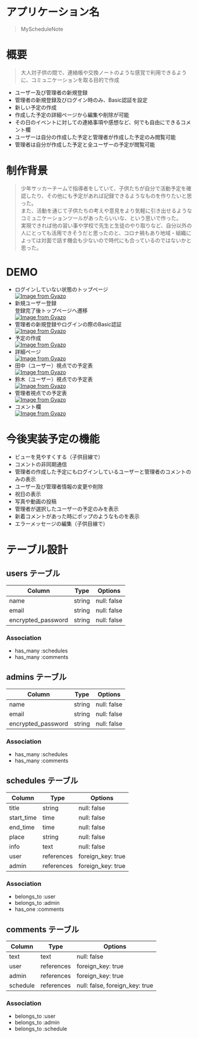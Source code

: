 # アプリケーション名
> MyScheduleNote

# 概要
> 大人対子供の間で、連絡帳や交換ノートのような感覚で利用できるように、コミュニケーションを取る目的で作成
- ユーザー及び管理者の新規登録
- 管理者の新規登録及びログイン時のみ、Basic認証を設定
- 新しい予定の作成
- 作成した予定の詳細ページから編集や削除が可能
- その日のイベントに対しての連絡事項や感想など、何でも自由にできるコメント欄
- ユーザーは自分の作成した予定と管理者が作成した予定のみ閲覧可能
- 管理者は自分が作成した予定と全ユーザーの予定が閲覧可能

# 制作背景
> 少年サッカーチームで指導者をしていて、子供たちが自分で活動予定を確認したり、その他にも予定があれば記録できるようなものを作りたいと思った。  
> また、活動を通じて子供たちの考えや意見をより気軽に引き出せるようなコミュニケーションツールがあったらいいな、という思いで作った。  
> 実現できれば他の習い事や学校で先生と生徒のやり取りなど、自分以外の人にとっても活用できそうだと思ったのと、コロナ禍もあり地域・組織によっては対面で話す機会も少ないので時代にも合っているのではないかと思った。


# DEMO
- ログインしていない状態のトップページ  
[![Image from Gyazo](https://i.gyazo.com/1c8186b1d8208c3344394cd0d315e285.png)](https://gyazo.com/1c8186b1d8208c3344394cd0d315e285)
- 新規ユーザー登録  
登録完了後トップページへ遷移  
[![Image from Gyazo](https://i.gyazo.com/71c50881e6479e89f51e3821db7de133.gif)](https://gyazo.com/71c50881e6479e89f51e3821db7de133)
- 管理者の新規登録やログインの際のBasic認証  
[![Image from Gyazo](https://i.gyazo.com/4435554b46efc437dbb9eab27064d02f.png)](https://gyazo.com/4435554b46efc437dbb9eab27064d02f)
- 予定の作成  
[![Image from Gyazo](https://i.gyazo.com/cc1fd6bc3fb431271b58b4c8929e2dc2.gif)](https://gyazo.com/cc1fd6bc3fb431271b58b4c8929e2dc2)
- 詳細ページ  
[![Image from Gyazo](https://i.gyazo.com/289c41a6e724f0bf11e430e82f794d49.png)](https://gyazo.com/289c41a6e724f0bf11e430e82f794d49)
- 田中（ユーザー）視点での予定表  
[![Image from Gyazo](https://i.gyazo.com/932aa37aa2f506896057fa6eb5d202d9.png)](https://gyazo.com/932aa37aa2f506896057fa6eb5d202d9)
- 鈴木（ユーザー）視点での予定表  
[![Image from Gyazo](https://i.gyazo.com/848a766549803273386fabc9c92573c2.png)](https://gyazo.com/848a766549803273386fabc9c92573c2)
- 管理者視点での予定表  
[![Image from Gyazo](https://i.gyazo.com/baf259d3bb77ef8e4739d426547256ac.png)](https://gyazo.com/baf259d3bb77ef8e4739d426547256ac)
- コメント欄  
[![Image from Gyazo](https://i.gyazo.com/e765305ed928a6b8094d850851d0cbcb.png)](https://gyazo.com/e765305ed928a6b8094d850851d0cbcb)

# 今後実装予定の機能
- ビューを見やすくする（子供目線で）
- コメントの非同期通信
- 管理者の作成した予定にもログインしているユーザーと管理者のコメントのみの表示
- ユーザー及び管理者情報の変更や削除
- 祝日の表示
- 写真や動画の投稿
- 管理者が選択したユーザーの予定のみを表示
- 新着コメントがあった時にポップのようなものを表示
- エラーメッセージの編集（子供目線で）

# テーブル設計

## users テーブル

| Column             | Type    | Options     |
| ------------------ | ------- | ----------- |
| name               | string  | null: false |
| email              | string  | null: false |
| encrypted_password | string  | null: false |

### Association

- has_many :schedules
- has_many :comments


## admins テーブル

| Column             | Type    | Options     |
| ------------------ | ------- | ----------- |
| name               | string  | null: false |
| email              | string  | null: false |
| encrypted_password | string  | null: false |

### Association

- has_many :schedules
- has_many :comments


## schedules テーブル

| Column     | Type       | Options           |
| ---------- | ---------- | ----------------- |
| title      | string     | null: false       |
| start_time | time       | null: false       |
| end_time   | time       | null: false       |
| place      | string     | null: false       |
| info       | text       | null: false       |
| user       | references | foreign_key: true |
| admin      | references | foreign_key: true |

### Association

- belongs_to :user
- belongs_to :admin
- has_one :comments


## comments テーブル

| Column   | Type       | Options                        |
| -------- | ---------- | ------------------------------ |
| text     | text       | null: false                    |
| user     | references | foreign_key: true              |
| admin    | references | foreign_key: true              |
| schedule | references | null: false, foreign_key: true |

### Association

- belongs_to :user
- belongs_to :admin
- belongs_to :schedule